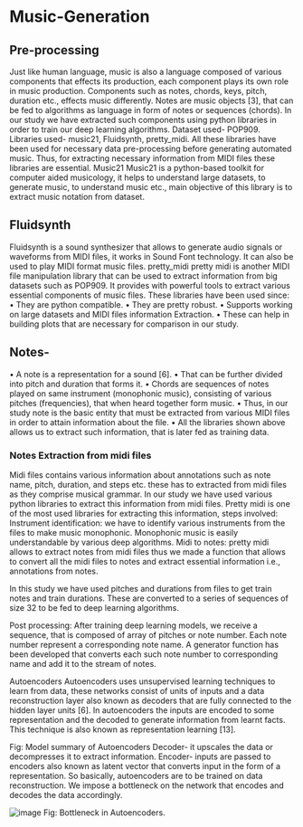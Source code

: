 # Music-Generation
## Pre-processing
Just like human language, music is also a language composed of various components that effects its production, each component plays its own role in music production. Components such as notes, chords, keys, pitch, duration etc., effects music differently. Notes are music objects [3], that can be fed to algorithms as language in form of notes or sequences (chords). In our study we have extracted such components using python libraries in order to train our deep learning algorithms.
Dataset used- POP909.
Libraries used- music21, Fluidsynth, pretty_midi.
All these libraries have been used for necessary data pre-processing before generating automated music. Thus, for extracting necessary information from MIDI files these libraries are essential.
Music21
Music21 is a python-based toolkit for computer aided musicology, it helps to understand large datasets, to generate music, to understand music etc., main objective of this library is to extract music notation from dataset.


## Fluidsynth
Fluidsynth is a sound synthesizer that allows to generate audio signals or waveforms from MIDI files, it works in Sound Font technology. It can also be used to play MIDI format music files.
pretty_midi
pretty midi is another MIDI file manipulation library that can be used to extract information from big datasets such as POP909. It provides with powerful tools to extract various essential components of music files.
These libraries have been used since:
•	They are python compatible.
•	They are pretty robust.
•	Supports working on large datasets and MIDI files information Extraction.
•	These can help in building plots that are necessary for comparison in our study.
## Notes-
•	A note is a representation for a sound [6].
•	That can be further divided into pitch and duration that forms it.
•	Chords are sequences of notes played on same instrument (monophonic music), consisting of various pitches (frequencies), that when heard together form music. 
•	Thus, in our study note is the basic entity that must be extracted from various MIDI files in order to attain information about the file.
•	All the libraries shown above allows us to extract such information, that is later fed as training data.
### Notes Extraction from midi files
Midi files contains various information about annotations such as note name, pitch, duration, and steps etc. these has to extracted from midi files as they comprise musical grammar. In our study we have used various python libraries to extract this information from midi files. 
Pretty midi is one of the most used libraries for extracting this information, steps involved:
Instrument identification: we have to identify various instruments from the files to make music monophonic. Monophonic music is easily understandable by various deep algorithms.
Midi to notes: pretty midi allows to extract notes from midi files thus we made a function that allows to convert all the midi files to notes and extract essential information i.e., annotations from notes.
 
In this study we have used pitches and durations from files to get train notes and train durations. These are converted to a series of sequences of size 32 to be fed to deep learning algorithms.

Post processing:
After training deep learning models, we receive a sequence, that is composed of array of pitches or note number. Each note number represent a corresponding note name. A generator function has been developed that converts each such note number to corresponding name and add it to the stream of notes. 

Autoencoders
Autoencoders uses unsupervised learning techniques to learn from data, these networks consist of units of inputs and a data reconstruction layer also known as decoders that are fully connected to the hidden layer units [6]. In autoencoders the inputs are encoded to some representation and the decoded to generate information from learnt facts. This technique is also known as representation learning [13]. 
 
Fig: Model summary of Autoencoders
Decoder- it upscales the data or decompresses it to extract information.
Encoder- inputs are passed to encoders also known as latent vector that converts input in the form of a representation.
So basically, autoencoders are to be trained on data reconstruction. We impose a bottleneck on the network that encodes and decodes the data accordingly.

![image](https://github.com/user-attachments/assets/8c99443a-34d2-49cf-b85d-201ee193e479)
Fig: Bottleneck in Autoencoders.



